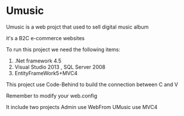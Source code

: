 # Umusic
Umusic is a web projct that used to sell digital music album 

it's a B2C e-commerce websites

To run this project 
we need the following items:
1. .Net framework 4.5 
2. Visual Studio 2013 , SQL Server 2008
3. EntityFrameWork5+MVC4

This project use Code-Behind to build the connection between C and V

Remember to modify your web.config 

It include two projects 
Admin use WebFrom 
UMusic use MVC4 
